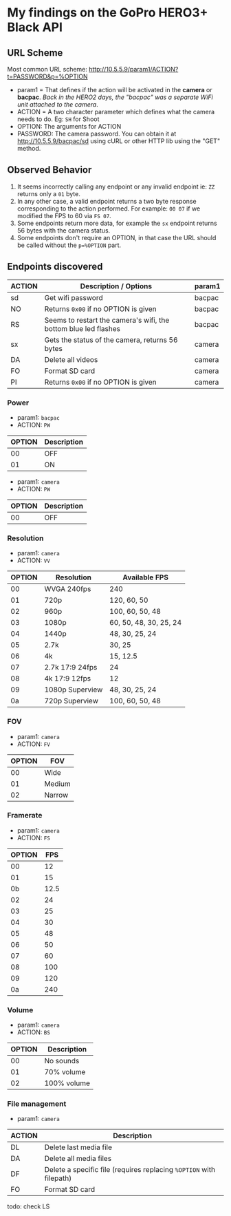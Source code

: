 # My findings on the GoPro HERO3+ Black API

## URL Scheme

Most common URL scheme:  <http://10.5.5.9/param1/ACTION?t=PASSWORD&p=%OPTION>

* param1 = That defines if the action will be activated in the **camera** or **bacpac**.
*Back in the HERO2 days, the "bacpac" was a separate WiFi unit attached to the camera*.
* ACTION = A two character parameter which defines what the camera needs to do. Eg: `SH` for Shoot
* OPTION: The arguments for ACTION
* PASSWORD: The camera password. You can obtain it at <http://10.5.5.9/bacpac/sd> using cURL or other HTTP lib using the "GET" method.

## Observed Behavior

1. It seems incorrectly calling any endpoint or any invalid endpoint ie: `ZZ` returns only a `01` byte.
2. In any other case, a valid endpoint returns a two byte response corresponding to the action performed. For example: `00 07` if we modified the FPS to 60 via `FS 07`.
3. Some endpoints return more data, for example the `sx` endpoint returns 56 bytes with the camera status.
4. Some endpoints don't require an OPTION, in that case the URL should be called without the `p=%OPTION` part.

## Endpoints discovered

| ACTION | Description / Options                                     | param1 |
|--------|-----------------------------------------------------------|--------|
| sd     | Get wifi password                                         | bacpac |
| NO     | Returns `0x00` if no OPTION is given                      | bacpac |
| RS     | Seems to restart the camera's wifi, the bottom blue led flashes | bacpac |
| sx     | Gets the status of the camera, returns 56 bytes           | camera |
| DA     | Delete all videos                                         | camera |
| FO     | Format SD card                                            | camera |
| PI     | Returns `0x00` if no OPTION is given                      | camera |

### Power

* param1: `bacpac`
* ACTION: `PW`

| OPTION | Description |
|--------|-------------|
| 00     | OFF         |
| 01     | ON          |

* param1: `camera`
* ACTION: `PW`

| OPTION | Description |
|--------|-------------|
| 00     | OFF         |

### Resolution

* param1: `camera`
* ACTION: `VV`

| OPTION | Resolution      | Available FPS          |
|--------|-----------------|------------------------|
| 00     | WVGA 240fps     | 240                    |
| 01     | 720p            | 120, 60, 50            |
| 02     | 960p            | 100, 60, 50, 48        |
| 03     | 1080p           | 60, 50, 48, 30, 25, 24 |
| 04     | 1440p           | 48, 30, 25, 24         |
| 05     | 2.7k            | 30, 25                 |
| 06     | 4k              | 15, 12.5               |
| 07     | 2.7k 17:9 24fps | 24                     |
| 08     | 4k 17:9 12fps   | 12                     |
| 09     | 1080p Superview | 48, 30, 25, 24         |
| 0a     | 720p Superview  | 100, 60, 50, 48        |

### FOV

* param1: `camera`
* ACTION: `FV`

| OPTION | FOV         |
|--------|-------------|
| 00     | Wide        |
| 01     | Medium      |
| 02     | Narrow      |

### Framerate

* param1: `camera`
* ACTION: `FS`

| OPTION | FPS         |
|--------|-------------|
| 00     | 12          |
| 01     | 15          |
| 0b     | 12.5        |
| 02     | 24          |
| 03     | 25          |
| 04     | 30          |
| 05     | 48          |
| 06     | 50          |
| 07     | 60          |
| 08     | 100         |
| 09     | 120         |
| 0a     | 240         |

### Volume

* param1: `camera`
* ACTION: `BS`

| OPTION | Description |
|--------|-------------|
| 00     | No sounds   |
| 01     | 70% volume  |
| 02     | 100% volume |

### File management

* param1: `camera`

| ACTION | Description                     |
|--------|---------------------------------|
| DL     | Delete last media file          |
| DA     | Delete all media files          |
| DF     | Delete a specific file (requires replacing `%OPTION` with filepath) |
| FO     | Format SD card                  |

todo: check LS
